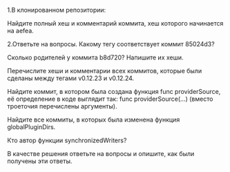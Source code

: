 1.В клонированном репозитории:

Найдите полный хеш и комментарий коммита, хеш которого начинается на aefea.


2.Ответьте на вопросы.
Какому тегу соответствует коммит 85024d3?

Сколько родителей у коммита b8d720? Напишите их хеши.

Перечислите хеши и комментарии всех коммитов, которые были сделаны между тегами v0.12.23 и v0.12.24.

Найдите коммит, в котором была создана функция func providerSource, её определение в коде выглядит так: func providerSource(...) (вместо троеточия перечислены аргументы).

Найдите все коммиты, в которых была изменена функция globalPluginDirs.

Кто автор функции synchronizedWriters?

В качестве решения ответьте на вопросы и опишите, как были получены эти ответы.
